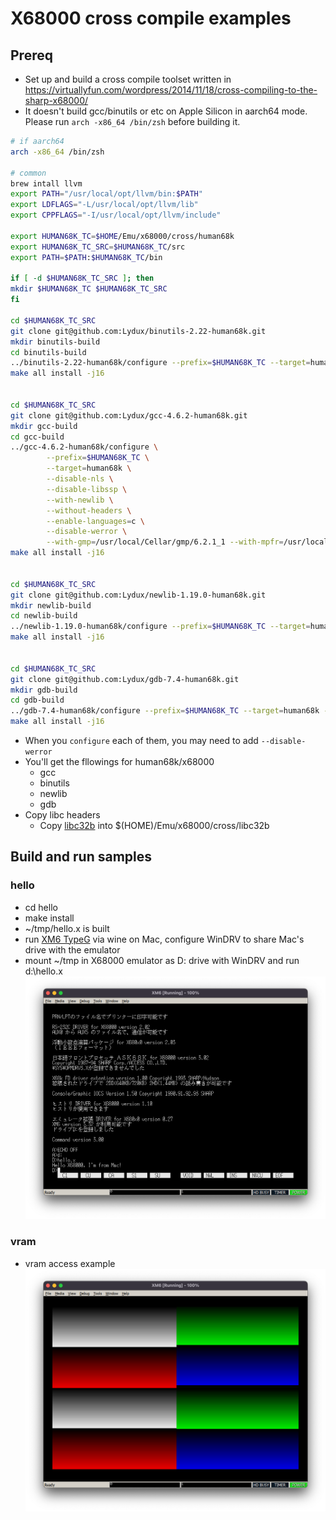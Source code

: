 # X68000 cross compile examples

## Prereq

* Set up and build a cross compile toolset written in <https://virtuallyfun.com/wordpress/2014/11/18/cross-compiling-to-the-sharp-x68000/>
* It doesn't build gcc/binutils or etc on Apple Silicon in aarch64 mode. Please run `arch -x86_64 /bin/zsh` before building it.

```sh
# if aarch64
arch -x86_64 /bin/zsh

# common
brew intall llvm
export PATH="/usr/local/opt/llvm/bin:$PATH"
export LDFLAGS="-L/usr/local/opt/llvm/lib"
export CPPFLAGS="-I/usr/local/opt/llvm/include"

export HUMAN68K_TC=$HOME/Emu/x68000/cross/human68k
export HUMAN68K_TC_SRC=$HUMAN68K_TC/src
export PATH=$PATH:$HUMAN68K_TC/bin

if [ -d $HUMAN68K_TC_SRC ]; then
mkdir $HUMAN68K_TC $HUMAN68K_TC_SRC
fi

cd $HUMAN68K_TC_SRC
git clone git@github.com:Lydux/binutils-2.22-human68k.git
mkdir binutils-build
cd binutils-build
../binutils-2.22-human68k/configure --prefix=$HUMAN68K_TC --target=human68k --disable-nls --disable-werror
make all install -j16


cd $HUMAN68K_TC_SRC
git clone git@github.com:Lydux/gcc-4.6.2-human68k.git
mkdir gcc-build
cd gcc-build
../gcc-4.6.2-human68k/configure \
        --prefix=$HUMAN68K_TC \
        --target=human68k \
        --disable-nls \
        --disable-libssp \
        --with-newlib \
        --without-headers \
        --enable-languages=c \
        --disable-werror \
        --with-gmp=/usr/local/Cellar/gmp/6.2.1_1 --with-mpfr=/usr/local/Cellar/mpfr/4.1.0 --with-mpc=/usr/local/Cellar/libmpc/1.2.1
make all install -j16


cd $HUMAN68K_TC_SRC
git clone git@github.com:Lydux/newlib-1.19.0-human68k.git
mkdir newlib-build
cd newlib-build
../newlib-1.19.0-human68k/configure --prefix=$HUMAN68K_TC --target=human68k  --disable-werror
make all install -j16


cd $HUMAN68K_TC_SRC
git clone git@github.com:Lydux/gdb-7.4-human68k.git
mkdir gdb-build
cd gdb-build
../gdb-7.4-human68k/configure --prefix=$HUMAN68K_TC --target=human68k --disable-nls --disable-werror
make all install -j16
```

* When you `configure` each of them, you may need to add `--disable-werror`
* You'll get the fllowings for human68k/x68000
  * gcc
  * binutils
  * newlib
  * gdb
* Copy libc headers
    * Copy [libc32b](http://retropc.net/x68000/software/develop/lib/libc1132a/) into $(HOME)/Emu/x68000/cross/libc32b

## Build and run samples

### hello

* cd hello
* make install
* ~/tmp/hello.x is built
* run [XM6 TypeG](http://retropc.net/pi/xm6/index.html) via wine on Mac, configure WinDRV to share Mac's drive with the emulator
* mount ~/tmp in X68000 emulator as D: drive with WinDRV and run d:\hello.x
![hello.x](./docs/hello.png)


### vram

* vram access example
![vram.x](./docs/vram.png)
